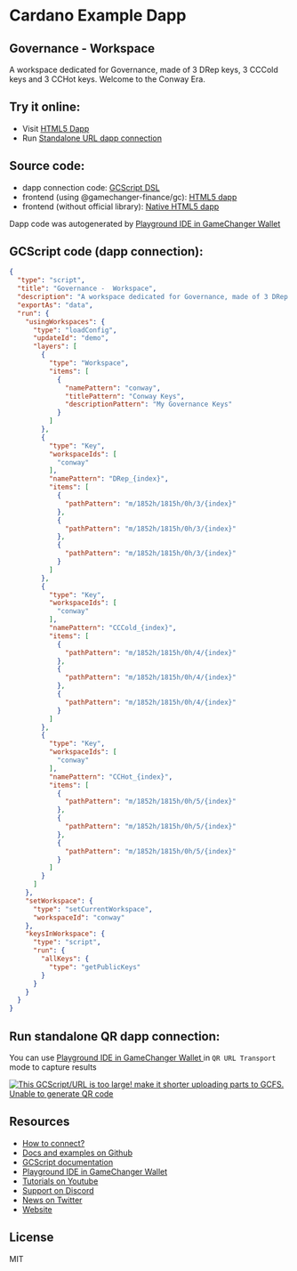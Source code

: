 
# Cardano Example Dapp

## **Governance -  Workspace**

A workspace dedicated for Governance, made of 3 DRep keys, 3 CCCold keys and 3 CCHot keys. Welcome to the Conway Era.


## Try it online: 

-  Visit [HTML5 Dapp](https://gamechangerfinance.github.io/gamechanger.wallet/examples/Governance%20-%20%20Workspace.html)
-  Run [Standalone URL dapp connection](https://beta-wallet.gamechanger.finance/api/2/run/1-H4sIAAAAAAAAA7VU0UrDMBT9lZDnSp1zIL6NCjpEGL74IENic7eGtUlJbt3K2L97065Nlb2sYh8COTk3555LTg8c6xL4PXepVSXyiKPC3AOP5gusFjoFdsXYm7FbV4oUiCGhJSujiTdnu-6MSZAqFQiSrY1l4YaIFUICM2s2ZQ-vULIt1C6iTZIkJpfNlgktG-TJYAOQEuxLY3HuSEYKFITYijQPvHJKb_qenIdOPnIjZGL0Wm2IXZVUBgvp66EwhOSiBkv8975g6EwhFO2hFgUsBSIZIE5q9E7U3XACnjQ4e267HcwlUF7qwRxa5nF1jHp5Qqi0H-FCev1OcBX9asQP7-OgtIT98Ue_pcAs0Ip4cje7yWidzLL4OouncVfkpf-JPN5W-wzGGLu9pNex5L8Yo9c8xtfsklbHklfeGXeAIQMhSAQnlbWgcZiQgfGQC7rEB3ahz97T_VhO0RV53qQgMDaAy-ozV2mbDv99A_r5EluXBAAA)

## Source code:

- dapp connection code: [GCScript DSL](Governance%20-%20%20Workspace.gcscript)
- frontend (using @gamechanger-finance/gc): [HTML5 dapp](Governance%20-%20%20Workspace.html)
- frontend (without official library): [Native HTML5 dapp](Governance%20-%20%20Workspace_nolib.html)

Dapp code was autogenerated by [Playground IDE in GameChanger Wallet ](https://beta-wallet.gamechanger.finance/playground)

## GCScript code (dapp connection):
```json
{
  "type": "script",
  "title": "Governance -  Workspace",
  "description": "A workspace dedicated for Governance, made of 3 DRep keys, 3 CCCold keys and 3 CCHot keys",
  "exportAs": "data",
  "run": {
    "usingWorkspaces": {
      "type": "loadConfig",
      "updateId": "demo",
      "layers": [
        {
          "type": "Workspace",
          "items": [
            {
              "namePattern": "conway",
              "titlePattern": "Conway Keys",
              "descriptionPattern": "My Governance Keys"
            }
          ]
        },
        {
          "type": "Key",
          "workspaceIds": [
            "conway"
          ],
          "namePattern": "DRep_{index}",
          "items": [
            {
              "pathPattern": "m/1852h/1815h/0h/3/{index}"
            },
            {
              "pathPattern": "m/1852h/1815h/0h/3/{index}"
            },
            {
              "pathPattern": "m/1852h/1815h/0h/3/{index}"
            }
          ]
        },
        {
          "type": "Key",
          "workspaceIds": [
            "conway"
          ],
          "namePattern": "CCCold_{index}",
          "items": [
            {
              "pathPattern": "m/1852h/1815h/0h/4/{index}"
            },
            {
              "pathPattern": "m/1852h/1815h/0h/4/{index}"
            },
            {
              "pathPattern": "m/1852h/1815h/0h/4/{index}"
            }
          ]
        },
        {
          "type": "Key",
          "workspaceIds": [
            "conway"
          ],
          "namePattern": "CCHot_{index}",
          "items": [
            {
              "pathPattern": "m/1852h/1815h/0h/5/{index}"
            },
            {
              "pathPattern": "m/1852h/1815h/0h/5/{index}"
            },
            {
              "pathPattern": "m/1852h/1815h/0h/5/{index}"
            }
          ]
        }
      ]
    },
    "setWorkspace": {
      "type": "setCurrentWorkspace",
      "workspaceId": "conway"
    },
    "keysInWorkspace": {
      "type": "script",
      "run": {
        "allKeys": {
          "type": "getPublicKeys"
        }
      }
    }
  }
}
```

## Run standalone QR dapp connection: 

You can use [Playground IDE in GameChanger Wallet ](https://beta-wallet.gamechanger.finance/playground) in `QR URL Transport` mode to capture results

[![This GCScript/URL is too large! make it shorter uploading parts to GCFS. Unable to generate QR code](Governance%20-%20%20Workspace.png)](https://gamechangerfinance.github.io/gamechanger.wallet/examples/Governance%20-%20%20Workspace.png)

## Resources
- [How to connect?](https://www.npmjs.com/package/@gamechanger-finance/gc)
- [Docs and examples on Github](https://github.com/GameChangerFinance/gamechanger.wallet/)
- [GCScript documentation](https://beta-wallet.gamechanger.finance/doc/api/v2)
- [Playground IDE in GameChanger Wallet ](https://beta-wallet.gamechanger.finance/playground)
- [Tutorials on Youtube](https://www.youtube.com/@gamechanger.finance)
- [Support on Discord](https://discord.gg/vpbfyRaDKG)
- [News on Twitter](https://twitter.com/GameChangerOk)
- [Website](https://gamechanger.finance)

## License
MIT 
    
